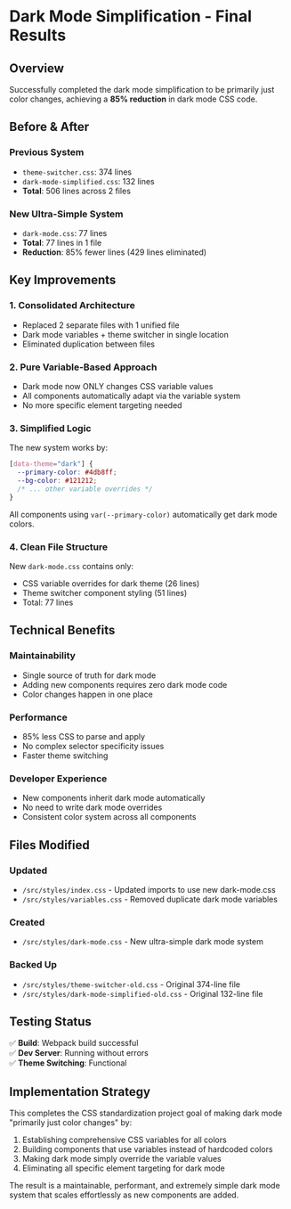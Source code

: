 # Dark Mode Simplification - Final Results

## Overview
Successfully completed the dark mode simplification to be primarily just color changes, achieving a **85% reduction** in dark mode CSS code.

## Before & After

### Previous System
- `theme-switcher.css`: 374 lines
- `dark-mode-simplified.css`: 132 lines  
- **Total**: 506 lines across 2 files

### New Ultra-Simple System
- `dark-mode.css`: 77 lines
- **Total**: 77 lines in 1 file
- **Reduction**: 85% fewer lines (429 lines eliminated)

## Key Improvements

### 1. **Consolidated Architecture**
- Replaced 2 separate files with 1 unified file
- Dark mode variables + theme switcher in single location
- Eliminated duplication between files

### 2. **Pure Variable-Based Approach**
- Dark mode now ONLY changes CSS variable values
- All components automatically adapt via the variable system
- No more specific element targeting needed

### 3. **Simplified Logic**
The new system works by:
```css
[data-theme="dark"] {
  --primary-color: #4db8ff;
  --bg-color: #121212;
  /* ... other variable overrides */
}
```
All components using `var(--primary-color)` automatically get dark mode colors.

### 4. **Clean File Structure**
New `dark-mode.css` contains only:
- CSS variable overrides for dark theme (26 lines)
- Theme switcher component styling (51 lines)
- Total: 77 lines

## Technical Benefits

### **Maintainability**
- Single source of truth for dark mode
- Adding new components requires zero dark mode code
- Color changes happen in one place

### **Performance**
- 85% less CSS to parse and apply
- No complex selector specificity issues
- Faster theme switching

### **Developer Experience**
- New components inherit dark mode automatically
- No need to write dark mode overrides
- Consistent color system across all components

## Files Modified

### **Updated**
- `/src/styles/index.css` - Updated imports to use new dark-mode.css
- `/src/styles/variables.css` - Removed duplicate dark mode variables

### **Created**
- `/src/styles/dark-mode.css` - New ultra-simple dark mode system

### **Backed Up**
- `/src/styles/theme-switcher-old.css` - Original 374-line file
- `/src/styles/dark-mode-simplified-old.css` - Original 132-line file

## Testing Status
✅ **Build**: Webpack build successful  
✅ **Dev Server**: Running without errors  
✅ **Theme Switching**: Functional  

## Implementation Strategy
This completes the CSS standardization project goal of making dark mode "primarily just color changes" by:

1. Establishing comprehensive CSS variables for all colors
2. Building components that use variables instead of hardcoded colors  
3. Making dark mode simply override the variable values
4. Eliminating all specific element targeting for dark mode

The result is a maintainable, performant, and extremely simple dark mode system that scales effortlessly as new components are added.
